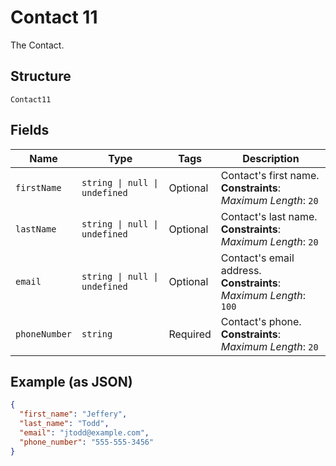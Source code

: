 
# Contact 11

The Contact.

## Structure

`Contact11`

## Fields

| Name | Type | Tags | Description |
|  --- | --- | --- | --- |
| `firstName` | `string \| null \| undefined` | Optional | Contact's first name.<br>**Constraints**: *Maximum Length*: `20` |
| `lastName` | `string \| null \| undefined` | Optional | Contact's last name.<br>**Constraints**: *Maximum Length*: `20` |
| `email` | `string \| null \| undefined` | Optional | Contact's email address.<br>**Constraints**: *Maximum Length*: `100` |
| `phoneNumber` | `string` | Required | Contact's phone.<br>**Constraints**: *Maximum Length*: `20` |

## Example (as JSON)

```json
{
  "first_name": "Jeffery",
  "last_name": "Todd",
  "email": "jtodd@example.com",
  "phone_number": "555-555-3456"
}
```

